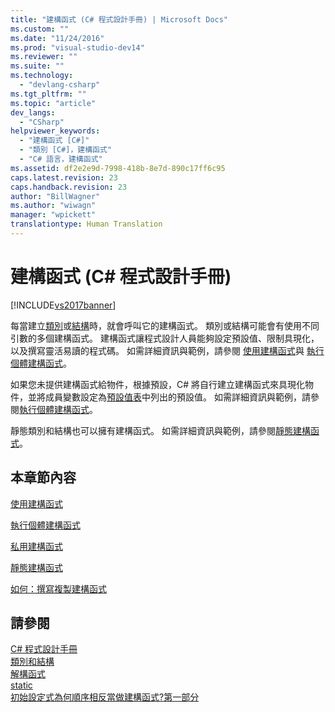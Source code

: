 ```yaml
---
title: "建構函式 (C# 程式設計手冊) | Microsoft Docs"
ms.custom: ""
ms.date: "11/24/2016"
ms.prod: "visual-studio-dev14"
ms.reviewer: ""
ms.suite: ""
ms.technology: 
  - "devlang-csharp"
ms.tgt_pltfrm: ""
ms.topic: "article"
dev_langs: 
  - "CSharp"
helpviewer_keywords: 
  - "建構函式 [C#]"
  - "類別 [C#]，建構函式"
  - "C# 語言，建構函式"
ms.assetid: df2e2e9d-7998-418b-8e7d-890c17ff6c95
caps.latest.revision: 23
caps.handback.revision: 23
author: "BillWagner"
ms.author: "wiwagn"
manager: "wpickett"
translationtype: Human Translation
---
```

# 建構函式 (C# 程式設計手冊)
[!INCLUDE[vs2017banner](../../../csharp/includes/vs2017banner.md)]

每當建立[類別](../../../csharp/language-reference/keywords/class.md)或[結構](../../../csharp/language-reference/keywords/struct.md)時，就會呼叫它的建構函式。  類別或結構可能會有使用不同引數的多個建構函式。  建構函式讓程式設計人員能夠設定預設值、限制具現化，以及撰寫靈活易讀的程式碼。  如需詳細資訊與範例，請參閱 [使用建構函式](../../../csharp/programming-guide/classes-and-structs/using-constructors.md)與 [執行個體建構函式](../../../csharp/programming-guide/classes-and-structs/instance-constructors.md)。  
  
 如果您未提供建構函式給物件，根據預設，C\# 將自行建立建構函式來具現化物件，並將成員變數設定為[預設值表](../../../csharp/language-reference/keywords/default-values-table.md)中列出的預設值。  如需詳細資訊與範例，請參閱[執行個體建構函式](../../../csharp/programming-guide/classes-and-structs/instance-constructors.md)。  
  
 靜態類別和結構也可以擁有建構函式。  如需詳細資訊與範例，請參閱[靜態建構函式](../../../csharp/programming-guide/classes-and-structs/static-constructors.md)。  
  
## 本章節內容  
 [使用建構函式](../../../csharp/programming-guide/classes-and-structs/using-constructors.md)  
  
 [執行個體建構函式](../../../csharp/programming-guide/classes-and-structs/instance-constructors.md)  
  
 [私用建構函式](../../../csharp/programming-guide/classes-and-structs/private-constructors.md)  
  
 [靜態建構函式](../../../csharp/programming-guide/classes-and-structs/static-constructors.md)  
  
 [如何：撰寫複製建構函式](../../../csharp/programming-guide/classes-and-structs/how-to-write-a-copy-constructor.md)  
  
## 請參閱  
 [C\# 程式設計手冊](../../../csharp/programming-guide/index.md)   
 [類別和結構](../../../csharp/programming-guide/classes-and-structs/index.md)   
 [解構函式](../../../csharp/programming-guide/classes-and-structs/destructors.md)   
 [static](../../../csharp/language-reference/keywords/static.md)   
 [初始設定式為何順序相反當做建構函式?第一部分](http://go.microsoft.com/fwlink/?LinkId=112374)